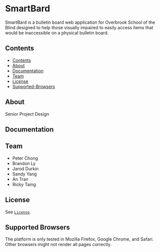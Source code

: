 # SmartBard
SmartBard is a bulletin board web application for Overbrook School of the Blind designed to help those visually impaired to easily access items that would be inaccessible on a physical bulletin board.

## Contents
- [Contents](#contents)
- [About](#about)
- [Documentation](#documentation)
- [Team](#team)
- [License](#license)
- [Supported-Browsers](#supported-browsers)

## About
Senior Project Design 

## Documentation

## Team
- Peter Chong
- Brandon Ly
- Jarod Durkin
- Sandy Yang
- An Tran
- Ricky Taing

## License
See [`License`](LICENSE.md).

## Supported Browsers
The platform is only tested in Mozilla Firefox, Google Chrome, and Safari. Other browsers might not render all pages correctly.
